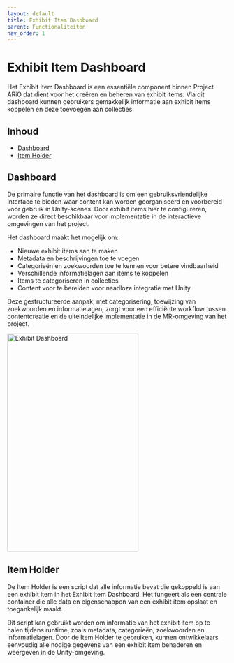```yaml
---
layout: default
title: Exhibit Item Dashboard
parent: Functionaliteiten
nav_order: 1
---
```


# Exhibit Item Dashboard
Het Exhibit Item Dashboard is een essentiële component binnen Project ARiO dat dient voor het creëren en beheren van exhibit items. Via dit dashboard kunnen gebruikers gemakkelijk informatie aan exhibit items koppelen en deze toevoegen aan collecties.


## Inhoud
- [Dashboard](#dashboard)
- [Item Holder](#item-holder)


## Dashboard
De primaire functie van het dashboard is om een gebruiksvriendelijke interface te bieden waar content kan worden georganiseerd en voorbereid voor gebruik in Unity-scenes. Door exhibit items hier te configureren, worden ze direct beschikbaar voor implementatie in de interactieve omgevingen van het project.

Het dashboard maakt het mogelijk om:
- Nieuwe exhibit items aan te maken
- Metadata en beschrijvingen toe te voegen
- Categorieën en zoekwoorden toe te kennen voor betere vindbaarheid
- Verschillende informatielagen aan items te koppelen
- Items te categoriseren in collecties
- Content voor te bereiden voor naadloze integratie met Unity

Deze gestructureerde aanpak, met categorisering, toewijzing van zoekwoorden en informatielagen, zorgt voor een efficiënte workflow tussen contentcreatie en de uiteindelijke implementatie in de MR-omgeving van het project.


<img src="{{ site.baseurl }}/assets/exhibit_item_dashboard.png" alt="Exhibit Dashboard" width="300" height="500">

## Item Holder

De Item Holder is een script dat alle informatie bevat die gekoppeld is aan een exhibit item in het Exhibit Item Dashboard. Het fungeert als een centrale container die alle data en eigenschappen van een exhibit item opslaat en toegankelijk maakt.

Dit script kan gebruikt worden om informatie van het exhibit item op te halen tijdens runtime, zoals metadata, categorieën, zoekwoorden en informatielagen. Door de Item Holder te gebruiken, kunnen ontwikkelaars eenvoudig alle nodige gegevens van een exhibit item benaderen en weergeven in de Unity-omgeving.
